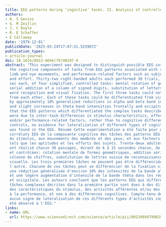 ```yaml
---
title: EEG patterns during ‘cognitive’ tasks. II. Analysis of controlled tasks
authors:
- A. S Gevins
- G. M Zeitlin
- J. C Doyle
- R. E Schaffer
- E Callaway
date: '1979-12-01'
publishDate: '2025-03-24T17:07:51.525907Z'
publication_types:
- article-journal
doi: 10.1016/0013-4694(79)90297-9
abstract: "This experiment was designed to distinguish possible EEG correlates of
  the cognitive components of tasks from EEG patterns associated with stimulus characteristics,
  limb and eye movements, and performance-related factors such as subjects' ability
  and effort. Thirty-two right-handed adults each performed 30 trials, lasting 6–15
  sec each, of four simplified, controlled tasks: mental rotation of geometric forms,
  serial addition of a column of signed digits, substitution of letters with subsequent
  word recognition and visual fixation. The first three tasks could not be differentiated
  from each other. Each of these tasks could be differentiated from visual fixation
  by approximately 10% generalized reductions in alpha and beta band intensities,
  and slight increases in theta band intensities frontally and occipitally. We conclude
  that the EEG patterns which differentiated the complex tasks described in Part I
  were due to inter-task differences in stimulus characteristics, efferent activities
  and/or performance-related factors, rather than to cognitive differences. With these
  controls, no evidence for lateralization of different types of cognitive activity
  was found in the EEG. Résumé Cette expérimentation a été faite pour distinguer les
  corrélats EEG de la composante cognitive des tâches des patterns EEG liés aux caractéristiques
  du stimulus, aux mouvements des membres et des yeux, et aux facteurs liés à la performance
  tels que les aptitudes et les efforts des sujets. Trente-deux adultes droitiers
  ont réalisé chacun 30 passages, durant de 6 à 15 secondes chacun, de 4 tâches simplifiées
  et contrôlées: rotation mentale de formes géométriques, addition sérielle d'une
  colonne de chiffres, substitution de lettres suivie de reconnaissance du mot, fixation
  visuelle. Les trois premières tâches ne peuvent pas être différenciées l'une de
  l'autre. Chacune de ces tâches peut se différencier de la fixation visuelle par
  une réduction généralisée d'environ 10% des intensités de la bande alpha et bêta
  et une légère augmentation d'intensité de la bande thêta dans les régions frontale
  et occipitale. Les auteurs concluent que les patterns EEG qui différencient les
  tâches complexes décrites dans la première partie sont dues à des différences inter-tâches
  des caractéristiques du stimulus, des activités afférentes et/ou des facteurs liés
  à la performance, et non à des différences cognitives. Compte-tenu de ces contrôles,
  aucun signe de latéralisation de ces différents types d'activités cognitives n'a
  été observé à l'EEG."
links:
- name: URL
  url: https://www.sciencedirect.com/science/article/pii/0013469479902979
---
```

